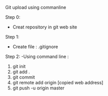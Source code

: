 Git upload using commanline

Step 0:

- Creat repository in git web site

Step 1:

- Create file : .gitignore

Step 2:
-Using command line :

1. git init
2. git add .
3. git commit
4. git remote add origin [copied web address]
5. git push -u origin master
